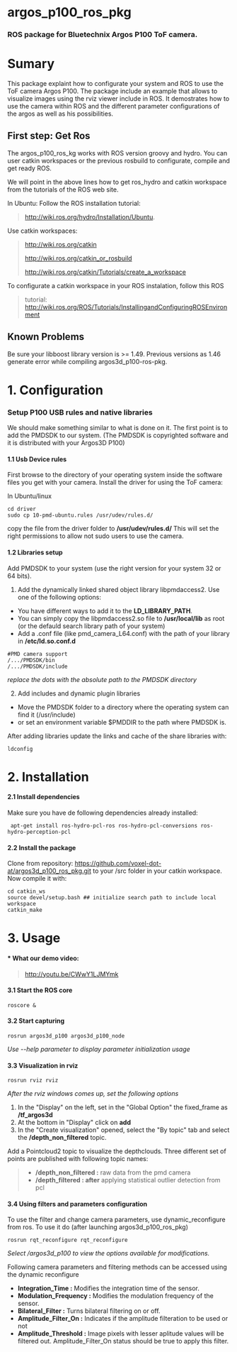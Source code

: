 argos_p100_ros_pkg
===================
### ROS package for Bluetechnix Argos P100 ToF camera. ###

# Sumary #

This package explaint how to configurate your system and ROS to use the ToF camera Argos P100.
The package include an example that allows to visualize images using the rviz viewer include in ROS.
It demostrates how to use the camera within ROS and the different parameter configurations of the argos
as well as his possibilities.

## First step: Get Ros ##

The argos_p100_ros_kg works with ROS version groovy and hydro. You can user catkin workspaces or the previous
rosbuild to configurate, compile and get ready ROS.

We will point in the above lines how to get ros_hydro and catkin workspace from the tutorials of the ROS web site.

In Ubuntu:
Follow the ROS installation tutorial: 
>http://wiki.ros.org/hydro/Installation/Ubuntu.

Use catkin workspaces:
>http://wiki.ros.org/catkin 
>
>http://wiki.ros.org/catkin_or_rosbuild
>
>http://wiki.ros.org/catkin/Tutorials/create_a_workspace

To configurate a catkin workspace in your ROS instalation, follow this ROS 
>tutorial: http://wiki.ros.org/ROS/Tutorials/InstallingandConfiguringROSEnvironment

## Known Problems ##

Be sure your libboost library version is >= 1.49.
Previous versions as 1.46 generate error while compiling argos3d_p100-ros-pkg.

# 1. Configuration #

### Setup P100 USB rules and native libraries ###

We should make something similar to what is done on it. 
The first point is to add the PMDSDK to our system. (The PMDSDK is copyrighted software and it is distributed with your Argos3D P100)

#### 1.1 Usb Device rules ####

First browse to the directory of your operating system inside the software files you get with your camera. Install the driver for using the ToF camera:

In Ubuntu/linux
<pre><code>cd driver
sudo cp 10-pmd-ubuntu.rules /usr/udev/rules.d/
</code></pre>
copy the file from the driver folder to **/usr/udev/rules.d/**
This will set the right permissions to allow not sudo users to use the camera.

#### 1.2 Libraries setup ####

Add PMDSDK to your system (use the right version for your system 32 or 64 bits).

1. Add the dynamically linked shared object library libpmdaccess2. Use one of the following options:

- You have different ways to add it to the **LD_LIBRARY_PATH**.
- You can simply copy the libpmdaccess2.so file to **/usr/local/lib** as root (or the defauld search library path of your system)
- Add a .conf file (like pmd_camera_L64.conf) with the path of your library in **/etc/ld.so.conf.d**
<pre><code>#PMD camera support
/.../PMDSDK/bin
/.../PMDSDK/include
</code></pre>
*replace the dots with the absolute path to the PMDSDK directory*

2. Add includes and dynamic plugin libraries

- Move the PMDSDK folder to a directory where the operating system can find it (/usr/include)
- or set an environment variable $PMDDIR to the path where PMDSDK is.

After adding libraries update the links and cache of the share libraries with:
<pre><code>ldconfig
</code></pre>

# 2. Installation #

####  2.1 Install dependencies #### 

Make sure you have de following dependencies already installed:
<pre><code> apt-get install ros-hydro-pcl-ros ros-hydro-pcl-conversions ros-hydro-perception-pcl 
</code></pre>

####  2.2 Install the package ####

Clone from repository: https://github.com/voxel-dot-at/argos3d_p100_ros_pkg.git
to your /src folder in your catkin workspace.
Now compile it with:
<pre><code>cd catkin_ws
source devel/setup.bash ## initialize search path to include local workspace
catkin_make
</code></pre>

# 3. Usage #

#### * What our demo video:  ####

> http://youtu.be/CWwY1LJMYmk


#### 3.1 Start the ROS core ####

<pre><code>roscore &
</code></pre>

#### 3.2 Start capturing ####

<pre><code>rosrun argos3d_p100 argos3d_p100_node 
</code></pre>

*Use --help parameter to display parameter initialization usage*

#### 3.3 Visualization in rviz ####

<pre><code>rosrun rviz rviz 
</code></pre>

*After the rviz windows comes up, set the following options*

1. In the "Display" on the left, set in the "Global Option" the fixed_frame as **/tf_argos3d**
2. At the bottom in "Display" click on **add** 
3. In the "Create visualization" opened, select the "By topic" tab and select the **/depth_non_filtered** topic.

Add a Pointcloud2 topic to visualize the depthclouds. Three different set of points are published with following topic names:
> - **/depth_non_filtered :** raw data from the pmd camera
> - **/depth_filtered : after** applying statistical outlier detection from pcl

#### 3.4 Using filters and parameters configuration ####

To use the filter and change camera parameters, use dynamic_reconfigure from ros. To use it do (after launching argos3d_p100_ros_pkg)

<pre><code>rosrun rqt_reconfigure rqt_reconfigure 
</code></pre>

*Select /argos3d_p100 to view the options available for modifications.*

Following camera parameters and filtering methods can be accessed using the dynamic reconfigure

* **Integration_Time :** Modifies the integration time of the sensor.
* **Modulation_Frequency :** Modifies the modulation frequency of the sensor.
* **Bilateral_Filter :** Turns bilateral filtering on or off.
* **Amplitude_Filter_On :** Indicates if the amplitude filteration to be used or not
* **Amplitude_Threshold :** Image pixels with lesser aplitude values will be filtered out. Amplitude_Filter_On status should be true to apply this filter.

